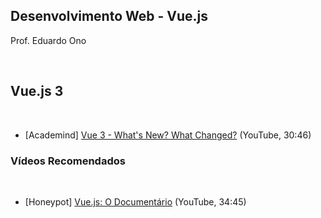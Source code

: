 ## Desenvolvimento Web - Vue.js

Prof. Eduardo Ono

<br>

## Vue.js 3
<br>

* [Academind] [Vue 3 - What's New? What Changed?](https://www.youtube.com/watch?v=A5cVyjrKx_Q) (YouTube, 30:46)

### Vídeos Recomendados
<br>

* [Honeypot] [Vue.js: O Documentário](https://www.youtube.com/watch?v=OrxmtDw4pVI) (YouTube, 34:45)
